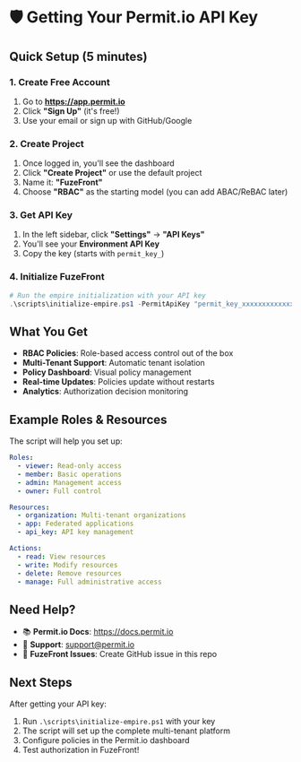 # 🛡️ Getting Your Permit.io API Key

## Quick Setup (5 minutes)

### 1. Create Free Account

1. Go to **https://app.permit.io**
2. Click **"Sign Up"** (it's free!)
3. Use your email or sign up with GitHub/Google

### 2. Create Project

1. Once logged in, you'll see the dashboard
2. Click **"Create Project"** or use the default project
3. Name it: **"FuzeFront"**
4. Choose **"RBAC"** as the starting model (you can add ABAC/ReBAC later)

### 3. Get API Key

1. In the left sidebar, click **"Settings"** → **"API Keys"**
2. You'll see your **Environment API Key**
3. Copy the key (starts with `permit_key_`)

### 4. Initialize FuzeFront

```powershell
# Run the empire initialization with your API key
.\scripts\initialize-empire.ps1 -PermitApiKey "permit_key_xxxxxxxxxxxxxxxxx"
```

## What You Get

- **RBAC Policies**: Role-based access control out of the box
- **Multi-Tenant Support**: Automatic tenant isolation
- **Policy Dashboard**: Visual policy management
- **Real-time Updates**: Policies update without restarts
- **Analytics**: Authorization decision monitoring

## Example Roles & Resources

The script will help you set up:

```yaml
Roles:
  - viewer: Read-only access
  - member: Basic operations
  - admin: Management access
  - owner: Full control

Resources:
  - organization: Multi-tenant organizations
  - app: Federated applications
  - api_key: API key management

Actions:
  - read: View resources
  - write: Modify resources
  - delete: Remove resources
  - manage: Full administrative access
```

## Need Help?

- 📚 **Permit.io Docs**: https://docs.permit.io
- 💬 **Support**: support@permit.io
- 🐛 **FuzeFront Issues**: Create GitHub issue in this repo

## Next Steps

After getting your API key:

1. Run `.\scripts\initialize-empire.ps1` with your key
2. The script will set up the complete multi-tenant platform
3. Configure policies in the Permit.io dashboard
4. Test authorization in FuzeFront!
